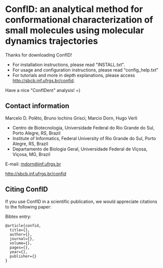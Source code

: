 # ConfID: an analytical method for conformational characterization of small molecules using molecular dynamics trajectories

Thanks for downloading ConfID!

- For installation instructions, please read "INSTALL.txt".
- For usage and configuration instructions, please read "config_help.txt"
- For tutorials and more in depth explanations, please access http://sbcb.inf.ufrgs.br/confid.

Have a nice "ConfIDent" analysis! =)

## Contact information

Marcelo D. Polêto, Bruno Iochins Grisci, Marcio Dorn, Hugo Verli

- Centro de Biotecnologia, Universidade Federal do Rio Grande do Sul, Porto Alegre, RS, Brazil
- Institute of Informatics, Federal University of Rio Grande do Sul, Porto Alegre, RS, Brazil
- Departamento de Biologia Geral, Universidade Federal de Viçosa, Viçosa, MG, Brazil

E-mail: mdorn@inf.ufrgs.br

http://sbcb.inf.ufrgs.br/confid

## Citing ConfID

If you use ConfID in a scientific publication, we would appreciate citations to the following paper:


Bibtex entry:
```
@article{confid,
  title={},
  author={},
  journal={},
  volume={},
  pages={},
  year={},
  publisher={}
}
